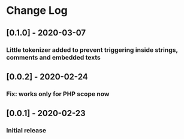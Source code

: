 # Change Log

## [0.1.0] - 2020-03-07
### Little tokenizer added to prevent triggering inside strings, comments and embedded texts

## [0.0.2] - 2020-02-24
### Fix: works only for PHP scope now

## [0.0.1] - 2020-02-23
### Initial release

